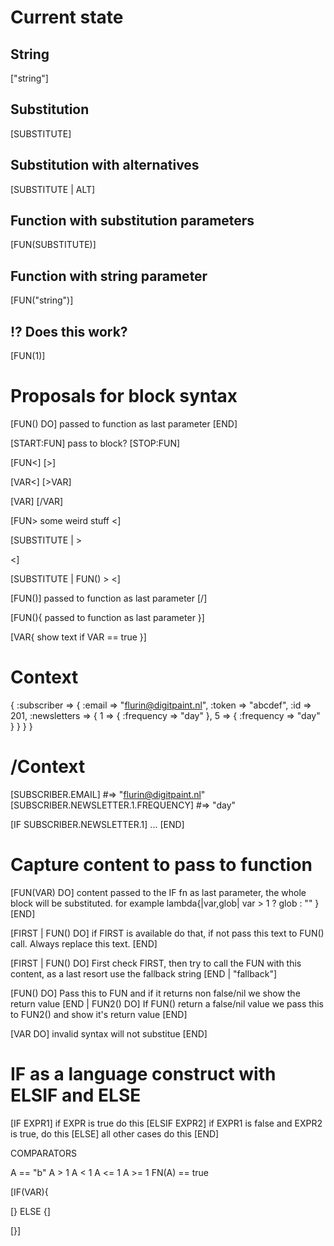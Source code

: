 Current state
=============

## String
["string"]

## Substitution
[SUBSTITUTE]

## Substitution with alternatives
[SUBSTITUTE | ALT]

## Function with substitution parameters
[FUN(SUBSTITUTE)]

## Function with string parameter
[FUN("string")]

## !? Does this work?
[FUN(1)]


Proposals for block syntax
==========================

[FUN() DO]
passed to function as last parameter
[END]

[START:FUN]
pass to block?
[STOP:FUN]

[FUN<]
[>]

[VAR<]
[>VAR]

[VAR]
[/VAR]

[FUN>
some weird stuff
<]

[SUBSTITUTE | >

<]

[SUBSTITUTE | FUN() >
<]

[FUN()] 
passed to function as last parameter
[/]

[FUN(){
passed to function as last parameter
}]

[VAR{
show text if VAR == true
}]

# Context
{
  :subscriber => {
    :email => "flurin@digitpaint.nl",
    :token => "abcdef",
    :id => 201,
    :newsletters => {
      1 => {
        :frequency => "day"
      },
      5 => {
        :frequency => "day"
      }
    }
  }
}
# /Context

[SUBSCRIBER.EMAIL] #=> "flurin@digitpaint.nl"
[SUBSCRIBER.NEWSLETTER.1.FREQUENCY] #=> "day"

[IF SUBSCRIBER.NEWSLETTER.1]
...
[END]

# Capture content to pass to function
[FUN(VAR) DO]
content passed to the IF fn as last parameter, the whole block will be substituted.
for example lambda{|var,glob| var > 1 ? glob : "" }
[END]

[FIRST | FUN() DO]
if FIRST is available do that, if not pass this text to FUN() call.
Always replace this text.
[END]

[FIRST | FUN() DO]
First check FIRST, then try to call the FUN with this content, as a last resort use the 
fallback string
[END | "fallback"]

[FUN() DO]
Pass this to FUN and if it returns non false/nil we show the return value
[END | FUN2() DO]
If FUN() return a false/nil value we pass this to FUN2() and show it's return value
[END]

[VAR DO]
invalid syntax will not substitue
[END]

# IF as a language construct with ELSIF and ELSE
[IF EXPR1]
if EXPR is true do this
[ELSIF EXPR2]
if EXPR1 is false and EXPR2 is true, do this
[ELSE]
all other cases do this
[END]

COMPARATORS

A == "b"
A > 1
A < 1
A <= 1
A >= 1
FN(A) == true 



[IF(VAR){

[} ELSE {]

[}]
